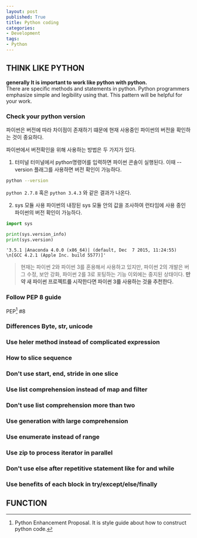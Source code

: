 ```yaml
---
layout: post
published: True
title: Python coding
categories:
- Development
tags:
- Python
---
```


## THINK LIKE PYTHON
**generally It is important to work like python with python.**  
There are specific methods and statements in python. Python programmers emphasize simple and legibility using that. This pattern will be helpful for your work.

### Check your python version
파이썬은 버전에 따라 차이점이 존재하기 떄문에 현재 사용중인 파이썬의 버전을 확인하는 것이 중요하다.

파이썬에서 버전확인을 위해 사용하는 방법은 두 가지가 있다.

1. 터미널
터미널에서 python명령어를 입력하면 파이썬 콘솔이 실행된다. 이때 --version 플래그를 사용하면 버전 확인이 가능하다.

```bash
python --version
```
`python 2.7.8` 혹은 `python 3.4.3` 와 같은 결과가 나온다.

2. sys 모듈 사용
파이썬의 내장된 sys 모듈 안의 값을 조사하여 런타임에 사용 중인 파이썬의 버전 확인이 가능하다.

```python
import sys

print(sys.version_info)
print(sys.version)
```

```sys.version_info(major=3, minor=5, micro=1, releaselevel='final', serial=0)
'3.5.1 |Anaconda 4.0.0 (x86_64)| (default, Dec  7 2015, 11:24:55) \n[GCC 4.2.1 (Apple Inc. build 5577)]'
```

> 현재는 파이썬 2와 파이썬 3를 혼용해서 사용하고 있지만, 파이썬 2의 개발은 버그 수정, 보안 강화, 파이썬 2를 3로 포팅하는 기능 이외에는 중지된 상태이다. **만약 새 파이썬 프로젝트를 시작한다면 파이썬 3를 사용하는 것을 추천한다.**

<!--more-->


### Follow PEP 8 guide
PEP[^PEP] #8

### Differences Byte, str, unicode

### Use heler method instead of complicated expression

### How to slice sequence

### Don't use start, end, stride in one slice

### Use list comprehension instead of map and filter

### Don't use list comprehension more than two

### Use generation with large comprehension

### Use enumerate instead of range

### Use zip to process iterator in parallel

### Don't use else after repetitive statement like for and while

### Use benefits of each block in try/except/else/finally

## FUNCTION

[^PEP]: Python Enhancement Proposal. It is style guide about how to construct python code.
